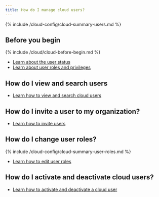 ```yaml
---
title: How do I manage cloud users?
---
```


{% include /cloud-config/cloud-summary-users.md %}

## Before you begin

{% include /cloud/cloud-before-begin.md %}
* [Learn about the user status](/cloud/cloud-ref-user-status)
* [Learn about user roles and privileges](/cloud/cloud-ref-user-roles)

## How do I view and search users

* [Learn how to view and search cloud users](/cloud/cloud-configuration/cloud-users-view-search)

## How do I invite a user to my organization?

* [Learn how to invite users](/cloud/cloud-configuration/cloud-user-invite)

## How do I change user roles?

{% include /cloud-config/cloud-summary-user-roles.md %}

* [Learn how to edit user roles](/cloud/cloud-configuration/cloud-user-edit-role)

## How do I activate and deactivate cloud users?



* [Learn how to activate and deactivate a cloud user](/cloud/cloud-configuration/cloud-user-deactivate)
